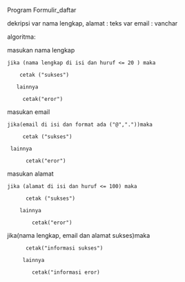 Program Formulir_daftar

dekripsi
var nama lengkap, alamat : teks
var email : vanchar

algoritma:

masukan nama lengkap

    jika (nama lengkap di isi dan huruf <= 20 ) maka
    
        cetak ("sukses")
        
       lainnya 
       
         cetak("eror")

masukan email

    jika(email di isi dan format ada ("@","."))maka
    
         cetak ("sukses")
         
     lainnya
     
          cetak("eror")                   

masukan alamat 

    jika (alamat di isi dan huruf <= 100) maka
    
          cetak ("sukses")
          
        lainnya
        
            cetak("eror")

   jika(nama lengkap, email dan alamat sukses)maka
   
          cetak("informasi sukses")
          
         lainnya 
         
            cetak("informasi eror)
          
          
